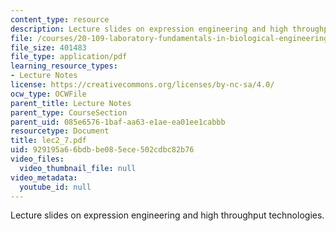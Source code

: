 ```yaml
---
content_type: resource
description: Lecture slides on expression engineering and high throughput technologies.
file: /courses/20-109-laboratory-fundamentals-in-biological-engineering-fall-2007/929195a66bdbbe085ece502cdbc82b76_lec2_7.pdf
file_size: 401483
file_type: application/pdf
learning_resource_types:
- Lecture Notes
license: https://creativecommons.org/licenses/by-nc-sa/4.0/
ocw_type: OCWFile
parent_title: Lecture Notes
parent_type: CourseSection
parent_uid: 085e6576-1baf-aa63-e1ae-ea01ee1cabbb
resourcetype: Document
title: lec2_7.pdf
uid: 929195a6-6bdb-be08-5ece-502cdbc82b76
video_files:
  video_thumbnail_file: null
video_metadata:
  youtube_id: null
---
```

Lecture slides on expression engineering and high throughput technologies.
